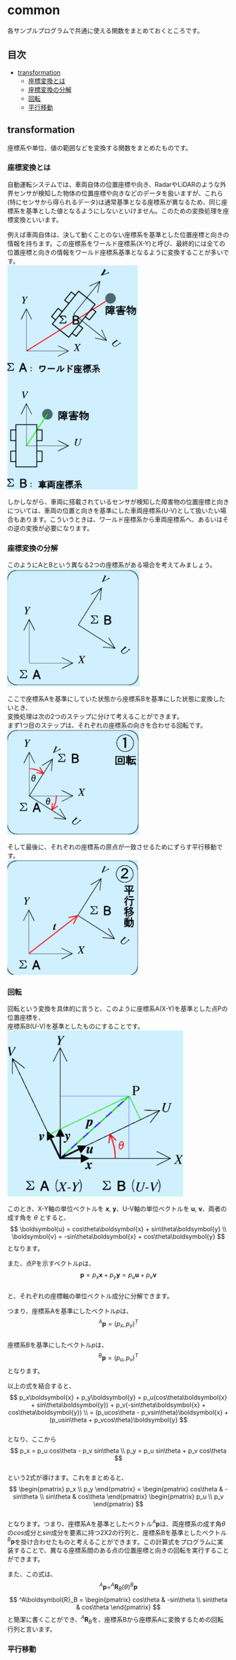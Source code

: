 # common
各サンプルプログラムで共通に使える関数をまとめておくところです。  

## 目次
* [transformation](#transformation)
    * [座標変換とは](#座標変換とは)
    * [座標変換の分解](#座標変換の分解)
    * [回転](#回転)
    * [平行移動](#平行移動)

## transformation
座標系や単位、値の範囲などを変換する関数をまとめたものです。  

### 座標変換とは  
自動運転システムでは、車両自体の位置座標や向き、RadarやLiDARのような外界センサが検知した物体の位置座標や向きなどのデータを扱いますが、これら(特にセンサから得られるデータ)は通常基準となる座標系が異なるため、同じ座標系を基準とした値となるようにしないといけません。このための変換処理を座標変換といいます。  

例えば車両自体は、決して動くことのない座標系を基準とした位置座標と向きの情報を持ちます。この座標系をワールド座標系(X-Y)と呼び、最終的には全ての位置座標と向きの情報をワールド座標系基準となるように変換することが多いです。  
![](/images/multiple_coordinates.png)  

しかしながら、車両に搭載されているセンサが検知した障害物の位置座標と向きについては、車両の位置と向きを基準にした車両座標系(U-V)として扱いたい場合もあります。こういうときは、ワールド座標系から車両座標系へ、あるいはその逆の変換が必要になります。  

### 座標変換の分解
このようにAとBという異なる2つの座標系がある場合を考えてみましょう。  
![](/images/coordinate_a_b.png)  

ここで座標系Aを基準にしていた状態から座標系Bを基準にした状態に変換したいとき、  
変換処理は次の2つのステップに分けて考えることができます。  
まず1つ目のステップは、それぞれの座標系の向きを合わせる回転です。  
![](/images/rotation.png)  

そして最後に、それぞれの座標系の原点が一致させるためにずらす平行移動です。  
![](/images/translation.png)  

### 回転
回転という変換を具体的に言うと、このように座標系A(X-Y)を基準とした点Pの位置座標を、  
座標系B(U-V)を基準としたものにすることです。  
![](/images/rotate_a_b.png)  

このとき、X-Y軸の単位ベクトルを $\boldsymbol{x}$, $\boldsymbol{y}$、U-V軸の単位ベクトルを $\boldsymbol{u}$, $\boldsymbol{v}$、両者の成す角を $\theta$ とすると、  
$$
\boldsymbol{u} = cos\theta\boldsymbol{x} + sin\theta\boldsymbol{y} \\
\boldsymbol{v} = -sin\theta\boldsymbol{x} + cos\theta\boldsymbol{y}
$$
となります。  

また、点Pを示すベクトル$p$は、  
$$
\boldsymbol{p} = p_x\boldsymbol{x}+p_y\boldsymbol{y} = p_u\boldsymbol{u}+p_v\boldsymbol{v}
$$  
と、それぞれの座標軸の単位ベクトル成分に分解できます。  

つまり、座標系Aを基準にしたベクトル$p$は、  
$$
^A\boldsymbol{p} = (p_x, p_y)^T
$$  
座標系Bを基準にしたベクトル$p$は、  
$$
^B\boldsymbol{p} = (p_u, p_v)^T
$$
となります。  

以上の式を結合すると、  
$$
p_x\boldsymbol{x} + p_y\boldsymbol{y} = p_u(cos\theta\boldsymbol{x} + sin\theta\boldsymbol{y}) + p_v(-sin\theta\boldsymbol{x} + cos\theta\boldsymbol{y}) \\
= (p_ucos\theta - p_vsin\theta)\boldsymbol{x} + (p_usin\theta + p_vcos\theta)\boldsymbol{y}
$$  
となり、ここから  
$$
p_x = p_u cos\theta - p_v sin\theta \\
p_y = p_u sin\theta + p_v cos\theta
$$  
という2式が導けます。これをまとめると、  
$$
\begin{pmatrix}
p_x \\ p_y
\end{pmatrix} = 
\begin{pmatrix}
cos\theta & -sin\theta \\ sin\theta & cos\theta
\end{pmatrix}
\begin{pmatrix}
p_u \\ p_v
\end{pmatrix}
$$  
となります。つまり、座標系Aを基準としたベクトル$^A\boldsymbol{p}$は、両座標系の成す角$\theta$の$cos$成分と$sin$成分を要素に持つ2X2の行列と、座標系Bを基準としたベクトル$^B\boldsymbol{p}$を掛け合わせたものと考えることができます。この計算式をプログラムに実装することで、異なる座標系間のある点の位置座標と向きの回転を実行することができます。  

また、この式は、  
$$
^A\boldsymbol{p} = ^A\boldsymbol{R}_B(\theta)^B\boldsymbol{p}
$$
$$
^A\boldsymbol{R}_B =
\begin{pmatrix}
cos\theta & -sin\theta \\ sin\theta & cos\theta
\end{pmatrix}
$$
と簡潔に書くことができ、$^A\boldsymbol{R}_B$を、座標系Bから座標系Aに変換するための回転行列と言います。  

### 平行移動